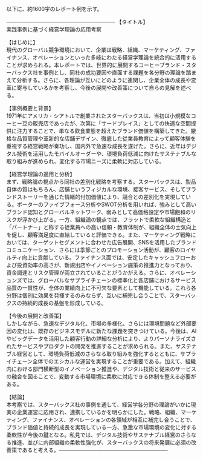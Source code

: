以下に、約1600字のレポート例を示す。

─────────────────────────────
【タイトル】  
実践事例に基づく経営学理論の応用考察

【はじめに】  
現代のグローバル競争環境において、企業は戦略、組織、マーケティング、ファイナンス、オペレーションといった多岐にわたる経営学理論を統合的に活用することが求められる。本レポートでは、世界的に展開するコーヒーブランド・スターバックス社を事例とし、同社の成功要因や直面する課題を各分野の理論を踏まえて分析する。さらに、各理論が互いにどのように連関し、企業全体の成長や変革に寄与しているかを考察し、今後の展開や改善策について自らの見解を述べる。

【事例概要と背景】  
1971年にアメリカ・シアトルで創業されたスターバックスは、当初は小規模なコーヒー豆の販売店であったが、次第に「サードプレイス」としての快適な空間提供に注力することで、単なる飲食業態を超えたブランド価値を構築してきた。厳格な品質管理や革新的な店舗デザイン、徹底した従業員教育によって顧客体験を重視する経営戦略が奏功し、国内外で急速な成長を遂げた。さらに、近年はデジタル技術を活用したモバイルオーダーや、環境負荷低減に向けたサステナブルな取り組みが進められ、変化する市場ニーズに柔軟に対応している。

【経営学理論の適用と分析】  
まず、戦略論の視点から同社の差別化戦略を考察する。スターバックスは、製品自体の質はもちろん、店舗というフィジカルな環境、接客サービス、そしてブランドストーリーを通じた情緒的付加価値により、競合との差別化を実現している。ポーターのファイブフォース分析やSWOT分析を用いれば、強みとして高いブランド認知とグローバルネットワーク、弱みとして高価格設定や市場飽和のリスクが浮かび上がる。一方、組織論の観点では、フラットで柔軟な組織構造と「パートナー」と称する従業員への高い信頼・教育体制が、組織全体の士気向上を促し、顧客満足度に直結していると評価できる。また、マーケティング戦略においては、ターゲットセグメントに合わせた広告展開、SNSを活用したブランドコミュニケーション、さらには季節ごとのプロモーション活動が、顧客のロイヤルティ向上に貢献している。ファイナンス面では、安定したキャッシュフローおよび投資効率の高さが、新規出店やイノベーション施策の推進力となっており、資金調達とリスク管理が両立されていることがうかがえる。さらに、オペレーションズでは、グローバルなサプライチェーンの標準化と各店舗におけるサービス品質の一貫性が、全体の業績向上に不可欠な要素として機能している。これら各分野は個別に効果を発揮するのみならず、互いに補完し合うことで、スターバックスの持続的成長の基盤を形成している。

【今後の展開と改善策】  
しかしながら、急速なデジタル化、市場の多様化、さらには環境問題など外部要因の変化は、既存のビジネスモデルに新たな課題を突きつけている。今後は、AIやビッグデータを活用した顧客行動の詳細な分析により、よりパーソナライズされたサービスやプロダクトの開発を推進することが求められる。また、サステナブル経営として、環境負荷低減のさらなる取り組みを強化するとともに、サプライチェーン全体でのエシカルな運営を実現することが重要である。加えて、組織内における部門横断型のイノベーション推進や、デジタル技術と従来のサービスの融合を図ることで、変動する市場環境に柔軟に対応できる体制を整える必要がある。

【結論】  
本考察では、スターバックス社の事例を通して、経営学各分野の理論がいかに現実の企業運営に応用され、連携しているかを明らかにした。戦略、組織、マーケティング、ファイナンス、オペレーションの各領域が相互に補完し合うことで、ブランド価値と持続的成長を実現している一方、急激な市場環境の変化に対する柔軟性が今後の鍵となる。私見では、デジタル技術やサステナブル経営のさらなる推進、並びに内部組織の柔軟性強化が、スターバックスの将来発展に必須の改善策であると考える。─────────────────────────────